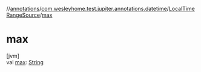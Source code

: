 //[annotations](../../../index.md)/[com.wesleyhome.test.jupiter.annotations.datetime](../index.md)/[LocalTimeRangeSource](index.md)/[max](max.md)

# max

[jvm]\
val [max](max.md): [String](https://kotlinlang.org/api/latest/jvm/stdlib/kotlin/-string/index.html)
